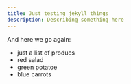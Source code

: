 ```yaml
---
title: Just testing jekyll things
description: Describing something here
---
```


And here we go again: 
- just a list of producs
- red salad
- green potatoe
- blue carrots